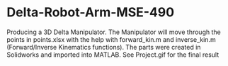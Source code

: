 # Delta-Robot-Arm-MSE-490
Producing a 3D Delta Manipulator.
The Manipulator will move through the points in points.xlsx with the help with forward_kin.m and inverse_kin.m (Forward/Inverse Kinematics functions). The parts were created in Solidworks and imported into MATLAB.
See Project.gif for the final result
